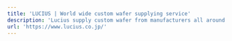 ```yaml
---
title: 'LUCIUS | World wide custom wafer supplying service'
description: 'Lucius supply custom wafer from manufacturers all around the world including China, Korea, Taiwan, Europe, USA'
url: 'https://www.lucius.co.jp/'
---
```

